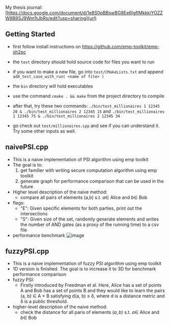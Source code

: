 My thesis journal: [https://docs.google.com/document/d/1e8S0pBBswBG8Ee6IgfIMkkkiYOZZW8B9SJ9Wm1tJbRs/edit?usp=sharing](url)
## Getting Started
- first follow install instructions on https://github.com/emp-toolkit/emp-sh2pc 

- the `test` directory should hold source code for files you want to run
- if you want to make a new file, go into `test/CMakeLists.txt` and append `add_test_case_with_run( <name of file> )`
- the `bin` directory will hold executables
- use the command `cmake . && make` from the project directory to compile
- after that, try these two commands: `./bin/test_millionaires 1 12345 20 & ./bin/test_millionaires 2 12345 15` and `./bin/test_millionaires 1 12345 75 & ./bin/test_millionaires 2 12345 34`
- go check out `test/millionaires.cpp` and see if you can understand it. Try some other inputs as well.

## naivePSI.cpp 

- This is a naive implementation of PSI algorithm using emp toolkit 
- The goal is to: 
    1. get familier with writing secure computation algorithm using emp toolkit
    2. generate graph for performance comparison that can be used in the future
- Higher level description of the naive method:
    * compare all pairs of elements (a,b) s.t. $a \in$ Alice and $b \in$ Bob
- flags:
    * "E": Given specific elements for both parties, print out the intersections
    * "S": Given size of the set, randomly generate elements and writes the number of AND gates (as a proxy of the running time) to a csv file
- performance benchmark
  ![image](https://github.com/Elle-Wen/elle-psi/assets/70612012/a6d10bed-7dc1-4176-8a4b-795d6368deda)
  
## fuzzyPSI.cpp

  - This is a naive implementation of fuzzy PSI algorithm using emp toolkit
  - 1D version is finished. The goal is to increase it to 3D for benchmark performance comparison
  - fuzzy PSI:
      * Firstly introduced by Freedman et al. Here, Alice has a set of points A and Bob has a set of points B and they would like to learn the pairs (a, b) ∈ A × B satisfying
        d(a, b) ≤ δ, where d is a distance metric and δ is a public threshold.
  - higher-level description of the naive method:
      * check the distance for all paris of elements $(a,b)$ s.t. $a \in$ Alice and $b \in$ Bob



  

